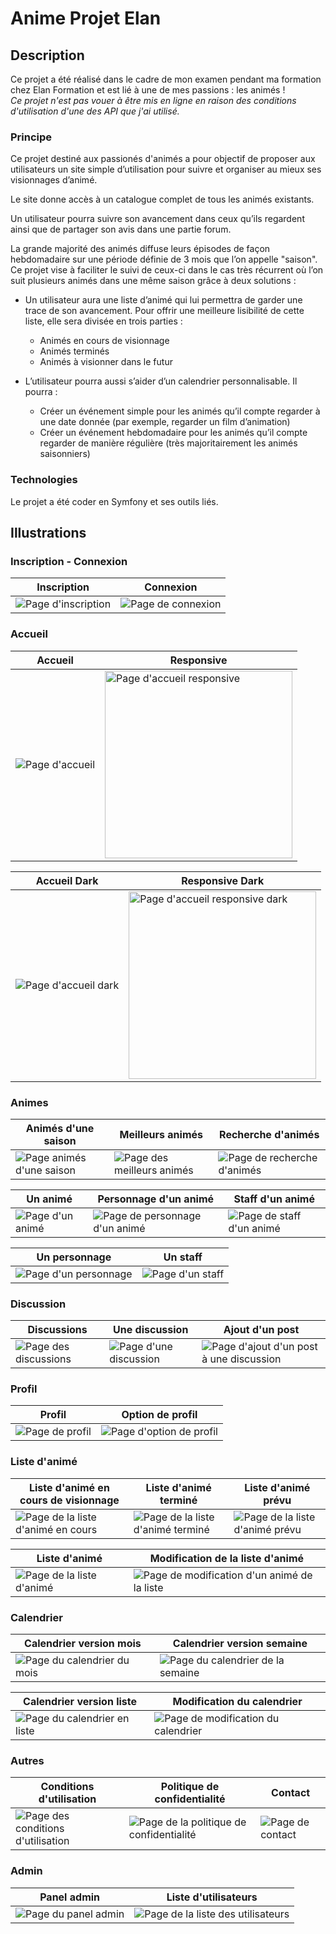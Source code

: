 # Anime Projet Elan
## Description
Ce projet a été réalisé dans le cadre de mon examen pendant ma formation chez Elan Formation et est lié à une de mes passions : les animés !  
*Ce projet n'est pas vouer à être mis en ligne en raison des conditions d'utilisation d'une des API que j'ai utilisé.*  

### Principe 
Ce projet destiné aux passionés d'animés a pour objectif de proposer aux utilisateurs un site simple d’utilisation pour suivre et organiser au mieux ses visionnages d’animé.  

Le site donne accès à un catalogue complet de tous les animés existants.  

Un utilisateur pourra suivre son avancement dans ceux qu’ils regardent ainsi que de partager son avis dans une partie forum.  

La grande majorité des animés diffuse leurs épisodes de façon hebdomadaire sur une période définie de 3 mois que l’on appelle "saison". Ce projet vise à faciliter le suivi de ceux-ci dans le cas très récurrent où l’on suit plusieurs animés dans une même saison grâce à deux solutions :  
  - Un utilisateur aura une liste d’animé qui lui permettra de garder une trace de son avancement. Pour offrir une meilleure lisibilité de cette liste, elle sera divisée en trois parties :
    - Animés en cours de visionnage
    - Animés terminés
    - Animés à visionner dans le futur
  
  - L’utilisateur pourra aussi s’aider d’un calendrier personnalisable. Il pourra :
    - Créer un événement simple pour les animés qu’il compte regarder à une date donnée (par exemple, regarder un film d’animation)
    - Créer un événement hebdomadaire pour les animés qu’il compte regarder de manière régulière (très majoritairement les animés saisonniers)

### Technologies
Le projet a été coder en Symfony et ses outils liés.

## Illustrations
### Inscription - Connexion
| Inscription | Connexion |
| - | - |
| ![Page d'inscription](https://github.com/David-SDA/animeProjetElan/blob/master/images/base/page_inscription.png) | ![Page de connexion](https://github.com/David-SDA/animeProjetElan/blob/master/images/base/page_connexion.png) |

### Accueil
| Accueil | Responsive |
| - | - |
| ![Page d'accueil](https://github.com/David-SDA/animeProjetElan/blob/master/images/base/page_accueil.png) | <img src="https://github.com/David-SDA/animeProjetElan/blob/master/images/base/page_accueil_responsive.png" alt="Page d'accueil responsive" height="auto" width="300"> |

| Accueil Dark | Responsive Dark |
| - | - |
| ![Page d'accueil dark](https://github.com/David-SDA/animeProjetElan/blob/master/images/base/page_accueil_dark.png) | <img src="https://github.com/David-SDA/animeProjetElan/blob/master/images/base/page_accueil_responsive_dark.png" alt="Page d'accueil responsive dark" height="auto" width="300"> |

### Animes
| Animés d'une saison | Meilleurs animés | Recherche d'animés |
| - | - | - |
| ![Page animés d'une saison](https://github.com/David-SDA/animeProjetElan/blob/master/images/anime/page_anime_saison.png) | ![Page des meilleurs animés](https://github.com/David-SDA/animeProjetElan/blob/master/images/anime/page_top_anime.png) | ![Page de recherche d'animés](https://github.com/David-SDA/animeProjetElan/blob/master/images/anime/page_recherche.png) |

| Un animé | Personnage d'un animé | Staff d'un animé |
| - | - | - |
| ![Page d'un animé](https://github.com/David-SDA/animeProjetElan/blob/master/images/anime/page_un_anime.png) | ![Page de personnage d'un animé](https://github.com/David-SDA/animeProjetElan/blob/master/images/anime/page_personnage_un_anime.png) | ![Page de staff d'un animé](https://github.com/David-SDA/animeProjetElan/blob/master/images/anime/page_staff_un_anime.png) |

| Un personnage | Un staff |
| - | - |
| ![Page d'un personnage](https://github.com/David-SDA/animeProjetElan/blob/master/images/anime/page_un_personnage.png) | ![Page d'un staff](https://github.com/David-SDA/animeProjetElan/blob/master/images/anime/page_un_staff.png) |

### Discussion
| Discussions | Une discussion | Ajout d'un post |
| - | - | - |
| ![Page des discussions](https://github.com/David-SDA/animeProjetElan/blob/master/images/discussion/page_discussions.png) | ![Page d'une discussion](https://github.com/David-SDA/animeProjetElan/blob/master/images/discussion/page_une_discussion.png) | ![Page d'ajout d'un post à une discussion](https://github.com/David-SDA/animeProjetElan/blob/master/images/discussion/page_ajout_post.png) |

### Profil
| Profil | Option de profil |
| - | - |
| ![Page de profil](https://github.com/David-SDA/animeProjetElan/blob/master/images/profil/page_profil.png) | ![Page d'option de profil](https://github.com/David-SDA/animeProjetElan/blob/master/images/profil/page_option_profil.png) |

### Liste d'animé
| Liste d'animé en cours de visionnage | Liste d'animé terminé | Liste d'animé prévu |
| - | - | - |
| ![Page de la liste d'animé en cours](https://github.com/David-SDA/animeProjetElan/blob/master/images/liste_anime/page_liste_anime_en_cours.png) | ![Page de la liste d'animé terminé](https://github.com/David-SDA/animeProjetElan/blob/master/images/liste_anime/page_liste_anime_termine.png) | ![Page de la liste d'animé prévu](https://github.com/David-SDA/animeProjetElan/blob/master/images/liste_anime/page_liste_anime_prevu.png) |

| Liste d'animé | Modification de la liste d'animé |
| - | - |
| ![Page de la liste d'animé](https://github.com/David-SDA/animeProjetElan/blob/master/images/liste_anime/page_liste_anime_tout.png) | ![Page de modification d'un animé de la liste](https://github.com/David-SDA/animeProjetElan/blob/master/images/liste_anime/page_modification_anime_liste.png) |

### Calendrier
| Calendrier version mois | Calendrier version semaine |
| - | - |
| ![Page du calendrier du mois](https://github.com/David-SDA/animeProjetElan/blob/master/images/calendrier/page_calendrier_mois.png) | ![Page du calendrier de la semaine](https://github.com/David-SDA/animeProjetElan/blob/master/images/calendrier/page_calendrier_semaine.png) |

| Calendrier version liste | Modification du calendrier |
| - | - |
| ![Page du calendrier en liste](https://github.com/David-SDA/animeProjetElan/blob/master/images/calendrier/page_calendrier_liste.png) | ![Page de modification du calendrier](https://github.com/David-SDA/animeProjetElan/blob/master/images/calendrier/page_modification_calendrier.png) |

### Autres
| Conditions d'utilisation | Politique de confidentialité | Contact |
| - | - | - |
| ![Page des conditions d'utilisation](https://github.com/David-SDA/animeProjetElan/blob/master/images/footer/page_conditions_utilisation.png) | ![Page de la politique de confidentialité](https://github.com/David-SDA/animeProjetElan/blob/master/images/footer/page_politique_confidentialit%C3%A9.png) | ![Page de contact](https://github.com/David-SDA/animeProjetElan/blob/master/images/footer/page_contact.png) |

### Admin
| Panel admin | Liste d'utilisateurs |
| - | - |
| ![Page du panel admin](https://github.com/David-SDA/animeProjetElan/blob/master/images/admin/page_admin.png) | ![Page de la liste des utilisateurs](https://github.com/David-SDA/animeProjetElan/blob/master/images/admin/page_liste_utilisateurs.png) |
